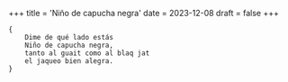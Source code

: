 +++
title = 'Niño de capucha negra'
date = 2023-12-08
draft = false
+++

	{
		Dime de qué lado estás
		Niño de capucha negra,
		tanto al guait como al blaq jat
		el jaqueo bien alegra.
	}
